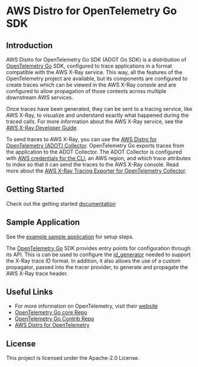 # AWS Distro for OpenTelemetry Go SDK

## Introduction

AWS Distro for OpenTelemetry Go SDK (ADOT Go SDK) is a distribution of [OpenTelemetry Go](http://]%28https//github.com/open-telemetry/opentelemetry-go) SDK, configured to trace applications in a format compatible with the AWS X-Ray service. This way, all the features of the OpenTelemetry project are available, but its components are configured to create traces which can be viewed in the AWS X-Ray console and are configured to allow propagation of those contexts across multiple downstream AWS services.

Once traces have been generated, they can be sent to a tracing service, like AWS X-Ray, to visualize and understand exactly what happened during the traced calls. For more information about the AWS X-Ray service, see the [AWS X-Ray Developer Guide](https://docs.aws.amazon.com/xray/latest/devguide/aws-xray.html). 

To send traces to AWS X-Ray, you can use the [AWS Distro for OpenTelemetry (ADOT) Collector](https://github.com/aws-observability/aws-otel-collector). OpenTelemetry Go exports traces from the application to the ADOT Collector. The ADOT Collector is configured with [AWS credentials for the CLI](https://docs.aws.amazon.com/cli/latest/userguide/cli-configure-files.html), an AWS region, and which trace attributes to index so that it can send the traces to the AWS X-Ray console. Read more about the [AWS X-Ray Tracing Exporter for OpenTelemetry Collector](https://github.com/open-telemetry/opentelemetry-collector-contrib/tree/master/exporter/awsxrayexporter).

## Getting Started 

Check out the getting started [documentation](https://aws-otel.github.io/docs/getting-started/go-sdk)

## Sample Application

See the [example sample application](https://github.com/aws-observability/aws-otel-go/blob/master/sampleapp/main.go) for setup steps.

The [OpenTelemetry Go](https://github.com/open-telemetry/opentelemetry-go) SDK provides entry points for configuration through its API. This is can be used to configure the [id_generator](https://github.com/open-telemetry/opentelemetry-go/blob/970755bd087801619575b7473806356818e24e15/sdk/trace/id_generator.go) needed to support the X-Ray trace ID format. In addition, it also allows the use of a custom propagator, passed into the tracer provider, to generate and propagate the AWS X-Ray trace header. 

## Useful Links

* For more information on OpenTelemetry, visit their [website](https://opentelemetry.io/)
* [OpenTelemetry Go core Repo](https://github.com/open-telemetry/opentelemetry-go)
* [OpenTelemetry Go Contrib Repo](https://github.com/open-telemetry/opentelemetry-go-contrib)
* [AWS Distro for OpenTelemetry](https://aws-otel.github.io/)

## License

This project is licensed under the Apache-2.0 License.




